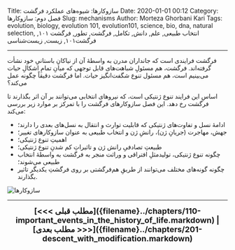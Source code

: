 Title: سازوکارها: شیوه‌های عملکرد فرگشت
Date: 2020-01-01 00:12
Category: فصل دوم: سازوکارها
Slug: mechanisms
Author: Morteza Ghorbani Kari
Tags: evolution, biology, evolution 101, evolution101, science, bio, dna, natural selection, انتخاب طبیعی, علم, دانش, تکامل, فرگشت, تطور, فرگشت ۱۰۱, فرگشت۱۰۱, زیست, زیست‌شناسی

------
فرگشت فرایندی است که جانداران مدرن به واسطهٔ آن از نیاکانِ باستانیِ خود نشأت گرفته‌اند. فرگشت، هم مسئولِ شباهت‌های قابل توجهی که میانِ تمامِ اشکالِ حیات می‌بینیم است، هم مسئول تنوع شگفت‌انگیز حیات. اما فرگشت دقیقاً چگونه عمل می‌کند؟

اساسِ این فرایند تنوع ژنتیکی است، که نیروهای انتخابی می‌توانند بر آن اثر بگذارند تا فرگشت رخ دهد. این فصل سازوکارهای فرگشت را با تمرکز بر موارد زیر بررسی می‌کند:

- ادامهٔ نسل و تفاوت‌های ژنتیکی که قابلیت توارث و انتقال به نسل‌های بعدی را دارند؛
- جهش، مهاجرت (جریانِ ژن)، رانشِ ژن و انتخاب طبیعی به عنوان سازوکارهای تغییر؛
- اهمیتِ تنوع ژنتیکی؛
- طبیعتِ تصادفیِ رانش ژن و تاثیراتِ کم شدنِ تنوع ژنتیکی؛
- چگونه تنوع ژنتیکی، تولیدمثلِ افتراقی و وراثت منجر به فرگشت به واسطهٔ انتخاب طبیعی می‌شوند؛
- چگونه گونه‌های مختلف می‌توانند از طریقِ هم‌فرگشتی بر روی فرگشتِ یکدیگر تاثیر بگذارند.

![سازوکارها]({static}/images/14-1.gif)

------
<center>
    <font size="4">
        <b>
            [<<< مطلب قبلی]({filename}../chapters/110-important_events_in_the_history_of_life.markdown) | [مطلب بعدی >>>]({filename}../chapters/201-descent_with_modification.markdown) 
        </b>
    </font>
</center>